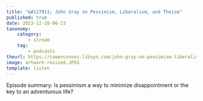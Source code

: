 ```yaml
---
title: "&#127911; John Gray on Pessimism, Liberalism, and Theism"
published: true
date: 2023-12-28-06-23
taxonomy:
    category:
        - stream
    tag:
        - podcasts
theurl: https://cowenconvos.libsyn.com/john-gray-on-pessimism-liberalism-and-theism
image: artwork-resized.JPEG
template: listen
---
```


Episode summary: Is pessimism a way to minimize disappointment or the key to an adventurous life?
